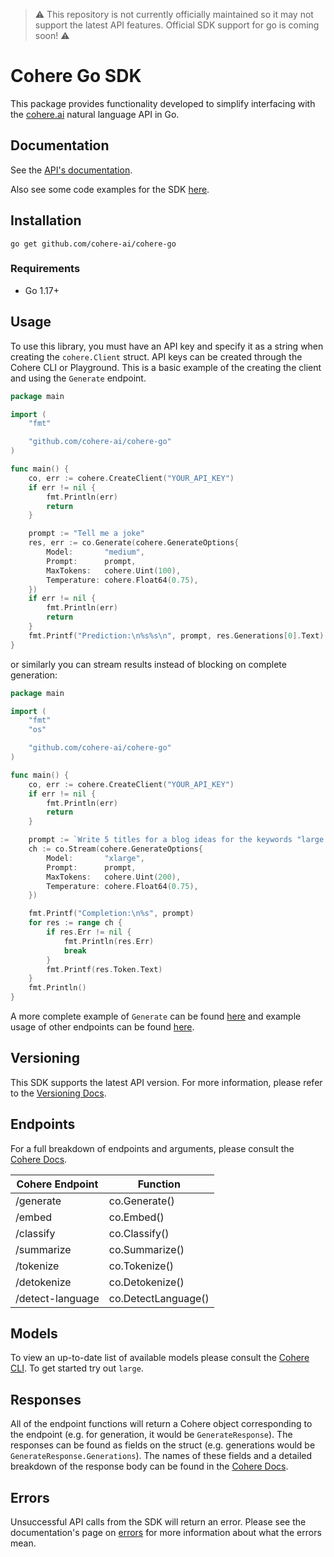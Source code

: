 
> ⚠️ This repository is not currently officially maintained so it may not support the latest API features. Official SDK support for go is coming soon! ⚠️

# Cohere Go SDK

This package provides functionality developed to simplify interfacing with the [cohere.ai](https://cohere.ai/) natural language API in Go.

## Documentation

See the [API's documentation](https://docs.cohere.ai/).

Also see some code examples for the SDK [here](https://github.com/cohere-ai/cohere-go/blob/main/example/main.go).

## Installation

```
go get github.com/cohere-ai/cohere-go
```

### Requirements

- Go 1.17+

## Usage

To use this library, you must have an API key and specify it as a string when creating the `cohere.Client` struct. API keys can be created through the Cohere CLI or Playground. This is a basic example of the creating the client and using the `Generate` endpoint.

```go
package main

import (
	"fmt"

	"github.com/cohere-ai/cohere-go"
)

func main() {
	co, err := cohere.CreateClient("YOUR_API_KEY")
	if err != nil {
		fmt.Println(err)
		return
	}

	prompt := "Tell me a joke"
	res, err := co.Generate(cohere.GenerateOptions{
		Model:       "medium",
		Prompt:      prompt,
		MaxTokens:   cohere.Uint(100),
		Temperature: cohere.Float64(0.75),
	})
	if err != nil {
		fmt.Println(err)
		return
	}
	fmt.Printf("Prediction:\n%s%s\n", prompt, res.Generations[0].Text)
}
```

or similarly you can stream results instead of blocking on complete generation:

```go
package main

import (
	"fmt"
	"os"

	"github.com/cohere-ai/cohere-go"
)

func main() {
	co, err := cohere.CreateClient("YOUR_API_KEY")
	if err != nil {
		fmt.Println(err)
		return
	}

	prompt := `Write 5 titles for a blog ideas for the keywords "large language model" or "text generation"`
	ch := co.Stream(cohere.GenerateOptions{
		Model:       "xlarge",
		Prompt:      prompt,
		MaxTokens:   cohere.Uint(200),
		Temperature: cohere.Float64(0.75),
	})

	fmt.Printf("Completion:\n%s", prompt)
	for res := range ch {
		if res.Err != nil {
			fmt.Println(res.Err)
			break
		}
		fmt.Printf(res.Token.Text)
	}
  	fmt.Println()
}
```

A more complete example of `Generate` can be found [here](https://github.com/cohere-ai/cohere-go/blob/main/example/main.go) and example usage of other endpoints can be found [here](https://github.com/cohere-ai/cohere-go/blob/main/client_test.go).

## Versioning

This SDK supports the latest API version. For more information, please refer to the [Versioning Docs](https://docs.cohere.ai/reference/versioning).

## Endpoints

For a full breakdown of endpoints and arguments, please consult the [Cohere Docs](https://docs.cohere.ai/).

| Cohere Endpoint  | Function            |
| ---------------- | ------------------- |
| /generate        | co.Generate()       |
| /embed           | co.Embed()          |
| /classify        | co.Classify()       |
| /summarize       | co.Summarize()      |
| /tokenize        | co.Tokenize()       |
| /detokenize      | co.Detokenize()     |
| /detect-language | co.DetectLanguage() |

## Models

To view an up-to-date list of available models please consult the [Cohere CLI](https://docs.cohere.ai/command/). To get started try out `large`.

## Responses

All of the endpoint functions will return a Cohere object corresponding to the endpoint (e.g. for generation, it would be `GenerateResponse`). The responses can be found as fields on the struct (e.g. generations would be `GenerateResponse.Generations`). The names of these fields and a detailed breakdown of the response body can be found in the [Cohere Docs](https://docs.cohere.ai/).

## Errors

Unsuccessful API calls from the SDK will return an error. Please see the documentation's page on [errors](https://docs.cohere.ai/errors-reference) for more information about what the errors mean.

